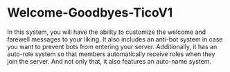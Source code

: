 # Welcome-Goodbyes-TicoV1
In this system, you will have the ability to customize the welcome and farewell messages to your liking. It also includes an anti-bot system in case you want to prevent bots from entering your server. Additionally, it has an auto-role system so that members automatically receive roles when they join the server. And not only that, it also features an auto-name system.
